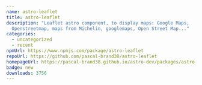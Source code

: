 ```yaml
---
name: astro-leaflet
title: astro-leaflet
description: "Leaflet astro component, to display maps: Google Maps,
  Openstreetmap, maps from Michelin, googlemaps, Open Street Map..."
categories:
  - uncategorized
  - recent
npmUrl: https://www.npmjs.com/package/astro-leaflet
repoUrl: https://github.com/pascal-brand38/astro-leaflet
homepageUrl: https://pascal-brand38.github.io/astro-dev/packages/astro-leaflet/
badge: new
downloads: 3756
---
```

